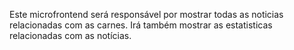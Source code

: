 Este microfrontend será responsável por mostrar todas as noticias relacionadas com as carnes. Irá também mostrar as estatisticas relacionadas com as notícias.